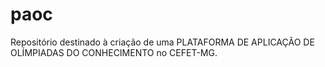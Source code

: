 # paoc
Repositório destinado à criação de uma PLATAFORMA DE APLICAÇÃO DE OLÍMPIADAS DO CONHECIMENTO no CEFET-MG.
